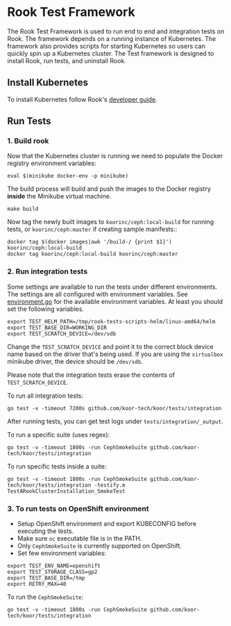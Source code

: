 # Rook Test Framework

The Rook Test Framework is used to run end to end and integration tests on Rook. The framework depends on a running instance of Kubernetes.
The framework also provides scripts for starting Kubernetes so users can
quickly spin up a Kubernetes cluster. The Test framework is designed to install Rook, run tests, and uninstall Rook.

## Install Kubernetes

To install Kubernetes follow Rook's [developer guide](https://docs.koor.tech/docs/latest/Contributing/development-environment/).

## Run Tests

### 1. Build rook

Now that the Kubernetes cluster is running we need to populate the Docker registry environment variables:

```console
eval $(minikube docker-env -p minikube)
```

The build process will build and push the images to the Docker registry **inside** the Minikube
virtual machine.

```console
make build
```

Now tag the newly built images to `koorinc/ceph:local-build` for running tests, or `koorinc/ceph:master` if creating sample manifests::

```console
docker tag $(docker images|awk '/build-/ {print $1}') koorinc/ceph:local-build
docker tag koorinc/ceph:local-build koorinc/ceph:master
```

### 2. Run integration tests

Some settings are available to run the tests under different environments. The settings are all configured with environment variables.
See [environment.go](/tests/framework/installer/environment.go) for the available environment variables.
At least you should set the following variables.

```console
export TEST_HELM_PATH=/tmp/rook-tests-scripts-helm/linux-amd64/helm
export TEST_BASE_DIR=WORKING_DIR
export TEST_SCRATCH_DEVICE=/dev/vdb
```

Change the `TEST_SCRATCH_DEVICE` and point it to the correct block device name based on the driver that's being used.
If you are using the `virtualbox` minikube driver, the device should be `/dev/sdb`.

Please note that the integration tests erase the contents of `TEST_SCRATCH_DEVICE`.

To run all integration tests:

```console
go test -v -timeout 7200s github.com/koor-tech/koor/tests/integration
```

After running tests, you can get test logs under `tests/integration/_output`.

To run a specific suite (uses regex):

```console
go test -v -timeout 1800s -run CephSmokeSuite github.com/koor-tech/koor/tests/integration
```

To run specific tests inside a suite:

```console
go test -v -timeout 1800s -run CephSmokeSuite github.com/koor-tech/koor/tests/integration -testify.m TestARookClusterInstallation_SmokeTest
```

### 3. To run tests on OpenShift environment

- Setup OpenShift environment and export KUBECONFIG before executing the tests.
- Make sure `oc` executable file is in the PATH.
- Only `CephSmokeSuite` is currently supported on OpenShift.
- Set few environment variables:

```console
export TEST_ENV_NAME=openshift
export TEST_STORAGE_CLASS=gp2
export TEST_BASE_DIR=/tmp
export RETRY_MAX=40
```

To run the `CephSmokeSuite`:

```console
go test -v -timeout 1800s -run CephSmokeSuite github.com/koor-tech/koor/tests/integration
```
